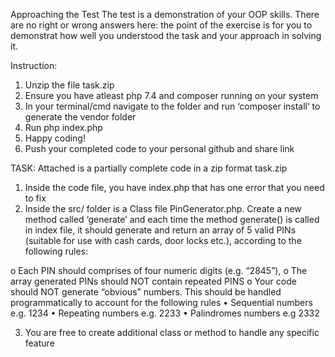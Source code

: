 Approaching the Test
The test is a demonstration of your OOP skills. There are no right or wrong answers here: the point of the exercise is for you to demonstrat how well you understood the task and your approach in solving it. 


Instruction:
1.	Unzip the file task.zip
2.	Ensure you have atleast  php 7.4 and composer running on your system
3.	In your terminal/cmd navigate to the folder and run ‘composer install‘ to generate the vendor folder
4.	Run php index.php 
5.	Happy coding!
6. Push your completed code to your personal github and share link


TASK:
Attached is a partially complete code in a zip format task.zip 

1.	Inside the code file, you have index.php that has one error that you need to fix 
2.	Inside the src/ folder is a Class file PinGenerator.php. Create a new method called  ‘generate’ and each time the method generate() is called in index file, it should generate and return an array of 5 valid PINs (suitable for use with cash cards, door locks etc.), according to the following rules: 

o	Each PIN should comprises of four numeric digits (e.g. “2845”), 
o	The array generated PINs  should NOT contain repeated PINS 
o	Your  code should NOT generate “obvious” numbers. This should be handled  programmatically to account for the following rules
•	Sequential numbers e.g. 1234 
•	Repeating numbers e.g. 2233 
•	Palindromes numbers e.g 2332 

3. You are free to create additional class or method to handle any specific feature


